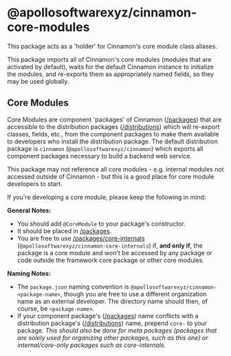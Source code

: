 # @apollosoftwarexyz/cinnamon-core-modules
This package acts as a 'holder' for Cinnamon's core module class aliases.

This package imports all of Cinnamon's core modules (modules that are activated by default), waits for the default Cinnamon instance to initialize the modules, and re-exports them as appropriately named fields, so they may be used globally.

## Core Modules
Core Modules are component 'packages' of Cinnamon ([/packages](/packages)) that are accessible to the distribution packages ([/distributions](/distributions)) which will re-export classes, fields, etc., from the component packages to make them available to developers who install the distribution package. The default distribution package is `cinnamon` (`@apollosoftwarexyz/cinnamon`) which exports all component packages necessary to build a backend web service.

This package may not reference all core modules - e.g. internal modules not accessed outside of Cinnamon - but this is a good place for core module developers to start.

If you're developing a core module, please keep the following in mind:

**General Notes:**
- You should add `@CoreModule` to your package's constructor.
- It should be placed in [/packages](/packages).
- You are free to use [/packages/core-internals](/packages/core-internals) (`@apollosoftwarexyz/cinnamon-core-internals`) if, **and only if**, the package is a core module and won't be accessed by any package or code outside the framework core package or other core modules.

**Naming Notes:**
- The `package.json` naming convention is `@apollosoftwarexyz/cinnamon-<package-name>`, though you are free to use a different organization name as an external developer. The directory name should then, of course, be `<package-name>`.
- If your component package's ([/packages](/packages)) name conflicts with a distribution package's ([/distributions](/distributions)) name, prepend `core-` to your package. *This should also be done for meta packages (packages that are solely used for organizing other packages, such as this one) or internal/core-only packages such as core-internals.*
